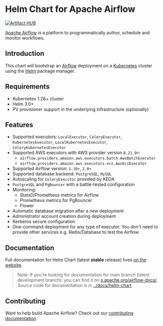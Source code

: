 <!--
 Licensed to the Apache Software Foundation (ASF) under one
 or more contributor license agreements.  See the NOTICE file
 distributed with this work for additional information
 regarding copyright ownership.  The ASF licenses this file
 to you under the Apache License, Version 2.0 (the
 "License"); you may not use this file except in compliance
 with the License.  You may obtain a copy of the License at

   http://www.apache.org/licenses/LICENSE-2.0

 Unless required by applicable law or agreed to in writing,
 software distributed under the License is distributed on an
 "AS IS" BASIS, WITHOUT WARRANTIES OR CONDITIONS OF ANY
 KIND, either express or implied.  See the License for the
 specific language governing permissions and limitations
 under the License.
 -->

# Helm Chart for Apache Airflow

[![Artifact HUB](https://img.shields.io/endpoint?url=https://artifacthub.io/badge/repository/apache-airflow)](https://artifacthub.io/packages/search?repo=apache-airflow)

[Apache Airflow](https://airflow.apache.org/) is a platform to programmatically author, schedule and monitor workflows.

## Introduction

This chart will bootstrap an [Airflow](https://airflow.apache.org) deployment on a [Kubernetes](http://kubernetes.io)
cluster using the [Helm](https://helm.sh) package manager.

## Requirements

- Kubernetes 1.26+ cluster
- Helm 3.0+
- PV provisioner support in the underlying infrastructure (optionally)

## Features

* Supported executors: ``LocalExecutor``, ``CeleryExecutor``, ``KubernetesExecutor``, ``LocalKubernetesExecutor``, ``CeleryKubernetesExecutor``
* Supported AWS executors with AWS provider version ``8.21.0+``:
   * ``airflow.providers.amazon.aws.executors.batch.AwsBatchExecutor``
   * ``airflow.providers.amazon.aws.executors.ecs.AwsEcsExecutor``
* Supported Airflow version: ``1.10+``, ``2.0+``
* Supported database backend: ``PostgreSQL``, ``MySQL``
* Autoscaling for ``CeleryExecutor`` provided by KEDA
* ``PostgreSQL`` and ``PgBouncer`` with a battle-tested configuration
* Monitoring:
   * StatsD/Prometheus metrics for Airflow
   * Prometheus metrics for PgBouncer
   * Flower
* Automatic database migration after a new deployment
* Administrator account creation during deployment
* Kerberos secure configuration
* One-command deployment for any type of executor. You don't need to provide other services e.g. Redis/Database to test the Airflow.

## Documentation

Full documentation for Helm Chart (latest **stable** release) lives [on the website](https://airflow.apache.org/docs/helm-chart/).

> Note: If you're looking for documentation for main branch (latest development branch): you can find it on [s.apache.org/airflow-docs/](http://apache-airflow-docs.s3-website.eu-central-1.amazonaws.com/docs/helm-chart/stable/index.html).
> Source code for documentation is in [../docs/helm-chart](https://github.com/apache/airflow/tree/main/docs/helm-chart)
>

## Contributing

Want to help build Apache Airflow? Check out our [contributing documentation](https://github.com/apache/airflow/blob/main/contributing-docs/README.rst).
